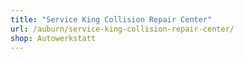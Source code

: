 ```yaml
---
title: "Service King Collision Repair Center"
url: /auburn/service-king-collision-repair-center/
shop: Autowerkstatt
---
```

